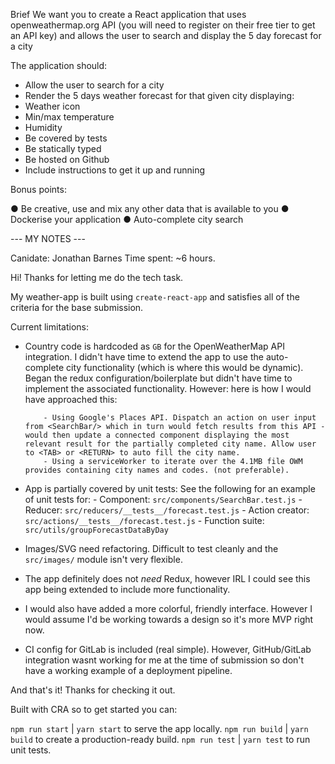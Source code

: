 Brief
We want you to create a React application that uses openweathermap.org API (you will need to register on their free tier to get an API key) and allows the user to search and display the 5 day forecast for a city

The application should:

-   Allow the user to search for a city
-   Render the 5 days weather forecast for that given city displaying:
-   Weather icon
-   Min/max temperature
-   Humidity
-   Be covered by tests
-   Be statically typed
-   Be hosted on Github
-   Include instructions to get it up and running

Bonus points:

● Be creative, use and mix any other data that is available to you
● Dockerise your application
● Auto-complete city search

--- MY NOTES ---

Canidate: Jonathan Barnes
Time spent: ~6 hours.

Hi! Thanks for letting me do the tech task.

My weather-app is built using `create-react-app` and satisfies all of the criteria for the base submission.

Current limitations:

-   Country code is hardcoded as `GB` for the OpenWeatherMap API integration. I didn't have time to extend the app to use the auto-complete city functionality (which is where this would be dynamic). Began the redux configuration/boilerplate but didn't have time to implement the associated functionality. However: here is how I would have approached this:

        	- Using Google's Places API. Dispatch an action on user input from <SearchBar/> which in turn would fetch results from this API - would then update a connected component displaying the most relevant result for the partially completed city name. Allow user to <TAB> or <RETURN> to auto fill the city name.
        	- Using a serviceWorker to iterate over the 4.1MB file OWM provides containing city names and codes. (not preferable).

-   App is partially covered by unit tests: See the following for an example of unit tests for: - Component: `src/components/SearchBar.test.js` - Reducer: `src/reducers/__tests__/forecast.test.js` - Action creator: `src/actions/__tests__/forecast.test.js` - Function suite: `src/utils/groupForecastDataByDay`

-   Images/SVG need refactoring. Difficult to test cleanly and the `src/images/` module isn't very flexible.

-   The app definitely does not _need_ Redux, however IRL I could see this app being extended to include more functionality.

-   I would also have added a more colorful, friendly interface. However I would assume I'd be working towards a design so it's more MVP right now.

-   CI config for GitLab is included (real simple). However, GitHub/GitLab integration wasnt working for me at the time of submission so don't have a working example of a deployment pipeline.

And that's it! Thanks for checking it out.

Built with CRA so to get started you can:

`npm run start` | `yarn start` to serve the app locally.
`npm run build` | `yarn build` to create a production-ready build.
`npm run test` | `yarn test` to run unit tests.
